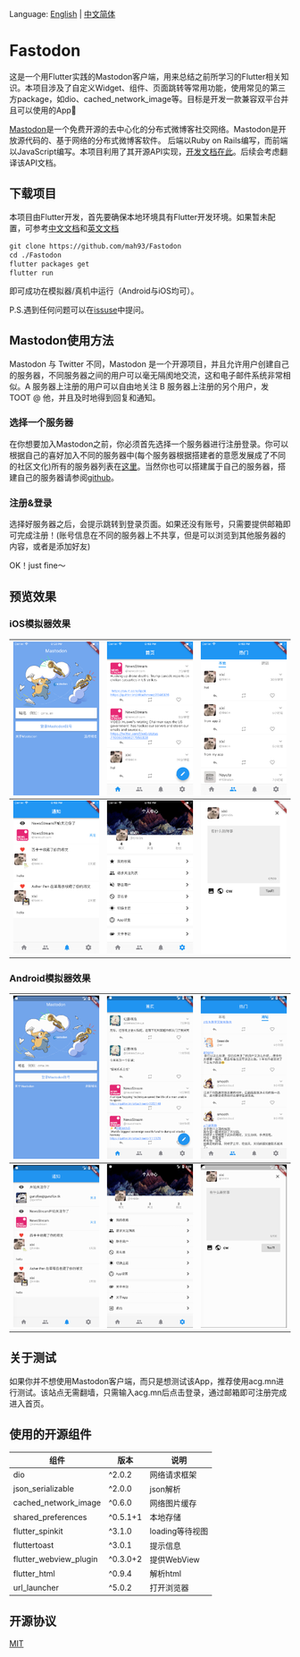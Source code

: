 Language: [English](./README.md) | [中文简体](./README.zh.md)

# Fastodon

这是一个用Flutter实践的Mastodon客户端，用来总结之前所学习的Flutter相关知识。本项目涉及了自定义Widget、组件、页面跳转等常用功能，使用常见的第三方package，如dio、cached_network_image等。目标是开发一款兼容双平台并且可以使用的App👏

[Mastodon](https://joinmastodon.org/)是一个免费开源的去中心化的分布式微博客社交网络。Mastodon是开放源代码的、基于网络的分布式微博客软件。 后端以Ruby on Rails编写，而前端以JavaScript编写。本项目利用了其开源API实现，[开发文档在此](https://docs.joinmastodon.org/)。后续会考虑翻译该API文档。

## 下载项目
本项目由Flutter开发，首先要确保本地环境具有Flutter开发环境。如果暂未配置，可参考[中文文档](https://flutterchina.club/docs/)和[英文文档](https://flutter.dev/docs/get-started/install)

```
git clone https://github.com/mah93/Fastodon
cd ./Fastodon
flutter packages get
flutter run
```
即可成功在模拟器/真机中运行（Android与iOS均可）。

P.S.遇到任何问题可以在[issuse](https://github.com/mah93/Fastodon/issuse)中提问。

## Mastodon使用方法

Mastodon 与 Twitter 不同，Mastodon 是一个开源项目，并且允许用户创建自己的服务器，不同服务器之间的用户可以毫无隔阂地交流，这和电子邮件系统非常相似。A 服务器上注册的用户可以自由地关注 B 服务器上注册的另个用户，发 TOOT @ 他，并且及时地得到回复和通知。

### 选择一个服务器
在你想要加入Mastodon之前，你必须首先选择一个服务器进行注册登录。你可以根据自己的喜好加入不同的服务器中(每个服务器根据搭建者的意愿发展成了不同的社区文化)所有的服务器列表在[这里](https://joinmastodon.org/)。当然你也可以搭建属于自己的服务器，搭建自己的服务器请参阅[github](https://github.com/tootsuite/documentation#running-mastodon)。

### 注册&登录
选择好服务器之后，会提示跳转到登录页面。如果还没有账号，只需要提供邮箱即可完成注册！(账号信息在不同的服务器上不共享，但是可以浏览到其他服务器的内容，或者是添加好友)

OK！just fine～

## 预览效果
### iOS模拟器效果

| ![](./screenshot/iOS/pic_1.png) | ![](./screenshot/iOS/pic_2.png) |![](./screenshot/iOS/pic_3.png)  |
|-|-|-|
|  ![](./screenshot/iOS/pic_4.png)   |   ![](./screenshot/iOS/pic_5.png)   |   ![](./screenshot/iOS/pic_6.png)   |

### Android模拟器效果

| ![](./screenshot/Android/pic_1.png) | ![](./screenshot/Android/pic_2.png) |![](./screenshot/Android/pic_3.png)  |
|-|-|-|
|  ![](./screenshot/Android/pic_4.png)   |   ![](./screenshot/Android/pic_5.png)   |   ![](./screenshot/Android/pic_6.png)   |

## 关于测试
如果你并不想使用Mastodon客户端，而只是想测试该App，推荐使用acg.mn进行测试。该站点无需翻墙，只需输入acg.mn后点击登录，通过邮箱即可注册完成进入首页。

## 使用的开源组件

| 组件  | 版本         | 说明     |
| -------- | ------------------------- | -------- |
| dio     | ^2.0.2     | 网络请求框架     |
| json_serializable      | ^2.0.0      | json解析  |
| cached_network_image    | ^0.6.0    | 网络图片缓存     |
| shared_preferences   | ^0.5.1+1   | 本地存储     |
| flutter_spinkit  | ^3.1.0  | loading等待视图     |
| fluttertoast | ^3.0.1 | 提示信息     |
| flutter_webview_plugin    | ^0.3.0+2    | 提供WebView     |
| flutter_html   | ^0.9.4   | 解析html     |
| url_launcher   | ^5.0.2   | 打开浏览器     |

## 开源协议

[MIT](./LICENSE)
